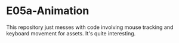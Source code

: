 # E05a-Animation

This repository just messes with code involving mouse tracking and keyboard movement for assets. It's quite interesting.